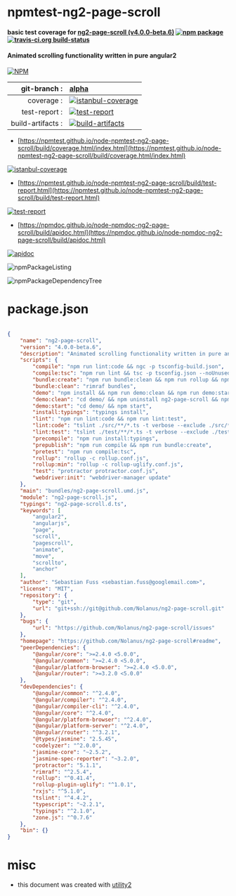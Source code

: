 # npmtest-ng2-page-scroll

#### basic test coverage for  [ng2-page-scroll (v4.0.0-beta.6)](https://github.com/Nolanus/ng2-page-scroll#readme)  [![npm package](https://img.shields.io/npm/v/npmtest-ng2-page-scroll.svg?style=flat-square)](https://www.npmjs.org/package/npmtest-ng2-page-scroll) [![travis-ci.org build-status](https://api.travis-ci.org/npmtest/node-npmtest-ng2-page-scroll.svg)](https://travis-ci.org/npmtest/node-npmtest-ng2-page-scroll)

#### Animated scrolling functionality written in pure angular2

[![NPM](https://nodei.co/npm/ng2-page-scroll.png?downloads=true&downloadRank=true&stars=true)](https://www.npmjs.com/package/ng2-page-scroll)

| git-branch : | [alpha](https://github.com/npmtest/node-npmtest-ng2-page-scroll/tree/alpha)|
|--:|:--|
| coverage : | [![istanbul-coverage](https://npmtest.github.io/node-npmtest-ng2-page-scroll/build/coverage.badge.svg)](https://npmtest.github.io/node-npmtest-ng2-page-scroll/build/coverage.html/index.html)|
| test-report : | [![test-report](https://npmtest.github.io/node-npmtest-ng2-page-scroll/build/test-report.badge.svg)](https://npmtest.github.io/node-npmtest-ng2-page-scroll/build/test-report.html)|
| build-artifacts : | [![build-artifacts](https://npmtest.github.io/node-npmtest-ng2-page-scroll/glyphicons_144_folder_open.png)](https://github.com/npmtest/node-npmtest-ng2-page-scroll/tree/gh-pages/build)|

- [https://npmtest.github.io/node-npmtest-ng2-page-scroll/build/coverage.html/index.html](https://npmtest.github.io/node-npmtest-ng2-page-scroll/build/coverage.html/index.html)

[![istanbul-coverage](https://npmtest.github.io/node-npmtest-ng2-page-scroll/build/screenCapture.buildCi.browser.%252Ftmp%252Fbuild%252Fcoverage.lib.html.png)](https://npmtest.github.io/node-npmtest-ng2-page-scroll/build/coverage.html/index.html)

- [https://npmtest.github.io/node-npmtest-ng2-page-scroll/build/test-report.html](https://npmtest.github.io/node-npmtest-ng2-page-scroll/build/test-report.html)

[![test-report](https://npmtest.github.io/node-npmtest-ng2-page-scroll/build/screenCapture.buildCi.browser.%252Ftmp%252Fbuild%252Ftest-report.html.png)](https://npmtest.github.io/node-npmtest-ng2-page-scroll/build/test-report.html)

- [https://npmdoc.github.io/node-npmdoc-ng2-page-scroll/build/apidoc.html](https://npmdoc.github.io/node-npmdoc-ng2-page-scroll/build/apidoc.html)

[![apidoc](https://npmdoc.github.io/node-npmdoc-ng2-page-scroll/build/screenCapture.buildCi.browser.%252Ftmp%252Fbuild%252Fapidoc.html.png)](https://npmdoc.github.io/node-npmdoc-ng2-page-scroll/build/apidoc.html)

![npmPackageListing](https://npmtest.github.io/node-npmtest-ng2-page-scroll/build/screenCapture.npmPackageListing.svg)

![npmPackageDependencyTree](https://npmtest.github.io/node-npmtest-ng2-page-scroll/build/screenCapture.npmPackageDependencyTree.svg)



# package.json

```json

{
    "name": "ng2-page-scroll",
    "version": "4.0.0-beta.6",
    "description": "Animated scrolling functionality written in pure angular2",
    "scripts": {
        "compile": "npm run lint:code && ngc -p tsconfig-build.json",
        "compile:tsc": "npm run lint && tsc -p tsconfig.json --noUnusedLocals",
        "bundle:create": "npm run bundle:clean && npm run rollup && npm run rollup:min",
        "bundle:clean": "rimraf bundles",
        "demo": "npm install && npm run demo:clean && npm run demo:start",
        "demo:clean": "cd demo/ && npm uninstall ng2-page-scroll && npm install",
        "demo:start": "cd demo/ && npm start",
        "install:typings": "typings install",
        "lint": "npm run lint:code && npm run lint:test",
        "lint:code": "tslint ./src/**/*.ts -t verbose --exclude ./src/**/*.d.ts",
        "lint:test": "tslint ./test/**/*.ts -t verbose --exclude ./test/**/*.d.ts",
        "precompile": "npm run install:typings",
        "prepublish": "npm run compile && npm run bundle:create",
        "pretest": "npm run compile:tsc",
        "rollup": "rollup -c rollup.conf.js",
        "rollup:min": "rollup -c rollup-uglify.conf.js",
        "test": "protractor protractor.conf.js",
        "webdriver:init": "webdriver-manager update"
    },
    "main": "bundles/ng2-page-scroll.umd.js",
    "module": "ng2-page-scroll.js",
    "typings": "ng2-page-scroll.d.ts",
    "keywords": [
        "angular2",
        "angularjs",
        "page",
        "scroll",
        "pagescroll",
        "animate",
        "move",
        "scrollto",
        "anchor"
    ],
    "author": "Sebastian Fuss <sebastian.fuss@googlemail.com>",
    "license": "MIT",
    "repository": {
        "type": "git",
        "url": "git+ssh://git@github.com/Nolanus/ng2-page-scroll.git"
    },
    "bugs": {
        "url": "https://github.com/Nolanus/ng2-page-scroll/issues"
    },
    "homepage": "https://github.com/Nolanus/ng2-page-scroll#readme",
    "peerDependencies": {
        "@angular/core": ">=2.4.0 <5.0.0",
        "@angular/common": ">=2.4.0 <5.0.0",
        "@angular/platform-browser": ">=2.4.0 <5.0.0",
        "@angular/router": ">=3.2.0 <5.0.0"
    },
    "devDependencies": {
        "@angular/common": "^2.4.0",
        "@angular/compiler": "^2.4.0",
        "@angular/compiler-cli": "^2.4.0",
        "@angular/core": "^2.4.0",
        "@angular/platform-browser": "^2.4.0",
        "@angular/platform-server": "^2.4.0",
        "@angular/router": "^3.2.1",
        "@types/jasmine": "2.5.45",
        "codelyzer": "^2.0.0",
        "jasmine-core": "~2.5.2",
        "jasmine-spec-reporter": "~3.2.0",
        "protractor": "5.1.1",
        "rimraf": "^2.5.4",
        "rollup": "^0.41.4",
        "rollup-plugin-uglify": "^1.0.1",
        "rxjs": "^5.1.0",
        "tslint": "^4.4.2",
        "typescript": "~2.2.1",
        "typings": "^2.1.0",
        "zone.js": "^0.7.6"
    },
    "bin": {}
}
```



# misc
- this document was created with [utility2](https://github.com/kaizhu256/node-utility2)
